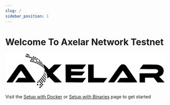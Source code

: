 ```yaml
---
slug: /
sidebar_position: 1
---
```


# Welcome To Axelar Network Testnet
![img](../docs/images/Axelar.png)

Visit the [Setup with Docker](/setup-docker) or [Setup with Binaries](/setup-binaries) page to get started

